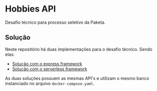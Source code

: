 # Hobbies API

Desafio técnico para processo seletívo da Paketa.

## Solução

Neste repositório há duas implementações para o desafio técnico. Sendo elas:
- [Solução com o express framework](express/)
- [Solução com o serverless framework](serverless/)

As duas soluções possuem as mesmas API's e utilizam o mesmo banco instanciado no arquivo `docker-compose.yaml`.